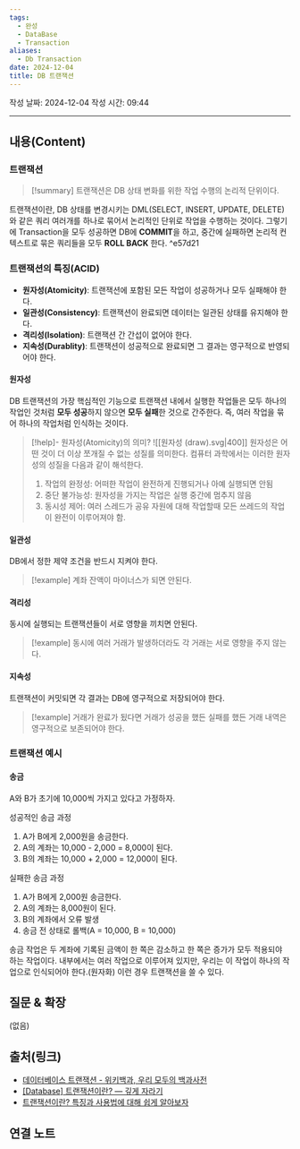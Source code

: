 ```yaml
---
tags:
  - 완성
  - DataBase
  - Transaction
aliases:
  - Db Transaction
date: 2024-12-04
title: DB 트랜잭션
---
```

작성 날짜: 2024-12-04
작성 시간: 09:44


----
## 내용(Content)

### 트랜잭션

>[!summary]
>트랜잭션은 DB 상태 변화를 위한 작업 수행의 논리적 단위이다.

트랜잭션이란, DB 상태를 변경시키는 DML(SELECT, INSERT, UPDATE, DELETE)와 같은 쿼리 여러개를 하나로 묶어서 논리적인 단위로 작업을 수행하는 것이다. 그렇기에 Transaction을 모두 성공하면 DB에 **COMMIT**을 하고, 중간에 실패하면 논리적 컨텍스트로 묶은 쿼리들을 모두 **ROLL BACK** 한다.  ^e57d21

### 트랜잭션의 특징(ACID)

- **원자성(Atomicity)**: 트랜잭션에 포함된 모든 작업이 성공하거나 모두 실패해야 한다.
- **일관성(Consistency)**: 트랜잭션이 완료되면 데이터는 일관된 상태를 유지해야 한다.
- **격리성(Isolation)**: 트랜잭션 간 간섭이 없어야 한다.
- **지속성(Durablity)**: 트랜잭션이 성공적으로 완료되면 그 결과는 영구적으로 반영되어야 한다.

#### 원자성

DB 트랜잭션의 가장 핵심적인 기능으로 트랜잭션 내에서 실행한 작업들은 모두 하나의 작업인 것처럼 **모두 성공**하지 않으면 **모두 실패**한 것으로 간주한다. 즉, 여러 작업을 묶어 하나의 작업처럼 인식하는 것이다.

>[!help]- 원자성(Atomicity)의 의미?
>![[원자성 (draw).svg|400]]
>원자성은 어떤 것이 더 이상 쪼개질 수 없는 성질를 의미한다. 컴퓨터 과학에서는 이러한 원자성의 성질을 다음과 같이 해석한다.
>1. 작업의 완정성: 어떠한 작업이 완전하게 진행되거나 아예 실행되면 안됨
>2. 중단 불가능성: 원자성을 가지는 작업은 실행 중간에 멈추지 않음
>3. 동시성 제어: 여러 스레드가 공유 자원에 대해 작업할때 모든 쓰레드의 작업이 완전이 이루어져야 함.

#### 일관성

DB에서 정한 제약 조건을 반드시 지켜야 한다.

>[!example]
>계좌 잔액이 마이너스가 되면 안된다.

#### 격리성

동시에 실행되는 트랜잭션들이 서로 영향을 끼치면 안된다.

>[!example]
>동시에 여러 거래가 발생하더라도 각 거래는 서로 영향을 주지 않는다.


#### 지속성

트랜잭션이 커밋되면 각 결과는 DB에 영구적으로 저장되어야 한다.

>[!example]
>거래가 완료가 됬다면 거래가 성공을 했든 실패를 했든 거래 내역은 영구적으로 보존되어야 한다.

### 트랜잭션 예시

#### 송금

A와 B가 초기에 10,000씩 가지고 있다고 가정하자.

성공적인 송금 과정

1. A가 B에게 2,000원을 송금한다.
2. A의 계좌는 10,000 - 2,000 = 8,000이 된다.
3. B의 계좌는 10,000 + 2,000 = 12,000이 된다.

실패한 송금 과정

1. A가 B에게 2,000원 송금한다.
2. A의 계좌는 8,000원이 된다.
3. B의 계좌에서 오류 발생
4. 송금 전 상태로 롤백(A = 10,000, B = 10,000)

송금 작업은 두 계좌에 기록된 금액이 한 쪽은 감소하고 한 쪽은 증가가 모두 적용되야 하는 작업이다. 내부에서는 여러 작업으로 이루어져 있지만, 우리는 이 작업이 하나의 작업으로 인식되어야 한다.(원자화) 이런 경우 트랜잭션을 쓸 수 있다.



## 질문 & 확장

(없음)

## 출처(링크)

- [데이터베이스 트랜잭션 - 위키백과, 우리 모두의 백과사전](https://ko.wikipedia.org/wiki/%EB%8D%B0%EC%9D%B4%ED%84%B0%EB%B2%A0%EC%9D%B4%EC%8A%A4_%ED%8A%B8%EB%9E%9C%EC%9E%AD%EC%85%98)
- [\[Database\] 트랜잭션이란? — 깊게 자라기](https://devjem.tistory.com/27#%ED%8A%B8%EB%9E%9C%EC%9E%AD%EC%85%98%EC%9D%98%20%ED%8A%B9%EC%84%B1(ACID)-1)
- [트랜잭션이란? 특징과 사용법에 대해 쉽게 알아보자](https://hstory0208.tistory.com/entry/%ED%8A%B8%EB%9E%9C%EC%9E%AD%EC%85%98%EC%9D%B4%EB%9E%80-%ED%8A%B9%EC%A7%95%EA%B3%BC-%EC%82%AC%EC%9A%A9%EB%B2%95%EC%97%90-%EB%8C%80%ED%95%B4-%EC%89%BD%EA%B2%8C-%EC%95%8C%EC%95%84%EB%B3%B4%EC%9E%90)

## 연결 노트






